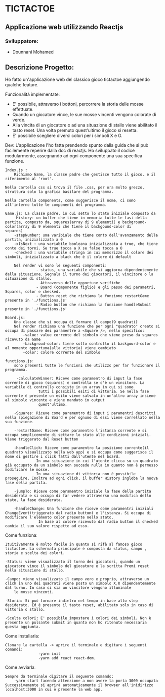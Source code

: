 # TICTACTOE 
  

## Applicazione web utilizzando Reactjs


### Sviluppatore:
- Dounnani Mohamed


## Descrizione Progetto:
Ho fatto un'applicazione web del classico gioco tictactoe aggiungendo qualche feature.

Funzionalità implementate:
 - E' possibile, attraverso i bottoni, percorrere la storia delle mosse effettuate.
 - Quando un giocatore vince, le sue mosse vincenti vengono colorate di verde.
 - Alla  vincita di un giocatore o ad una situazione di stallo viene abilitato il tasto reset. Una volta premuto quest'ultimo il gioco si resetta.
 - E' possibile scegliere diversi colori per i simboli X e O.

Dev:
	L'applicazione l'ho fatta prendendo spunto dalla guida che si può facilemente reperire dalla doc di reactjs.
	Ho sviluppato il codice modularmente, assegnando ad ogni componente una sua specifica funzione.

	Index.js : 
		Richiamo Game, la classe padre che gestisce tutto il gioco, e il riferimento al 'root'.

	Nella cartella css si trova il file .css, per ora molto grezzo, struttura solo la grafica basilare del programma.

	Nella cartella components, come suggerisce il nome, ci sono all'interno tutte le componenti del programma.

	Game.js: La classe padre, in cui setto lo stato iniziale composto da
		-History: un buffer che tiene in memoria tutte le fasi della partita, composto da, squares(array di 9 elementi) e background-color(array di 9 elementi che tiene il backgound-color di 			 squares)
		-stepNumber: una varibiale che tiene conto dell'avanzamento della partita, inizializzata a 0
		-xIsNext : una variabile booleana inizializzata a true, che tiene conto dei torni. Se true tocca a X se false tocca a O
		-checked : una variabile stringa in cui memorizzo il colore dei simboli, inizializzato a black che è il colore di default  
	
		Nel render vi sono le seguenti componenti:
				  - status, una variabile che si aggiorna dipendentemente dalla situazione. Segnala il turno dei giocatori, il vincitore o la situazione di stallo. 
					Attraverso delle opportune verifiche
				  - Board (componente figlio) e gli passo dei parametri, Squares, color e checked.
				  - Button reset che richiama la funzione restartGame presente in './functions.js'
				  - Radio button che richiama la funzione handleSubmit presente in './functions.js'

	Board.js: 
		Una classe che si occupa di formare il campo(9 quadrati)
		Nel render richiamo una funzione che per ogni "quadrato" creato si occupa di passare dei paramentre a <Square />, nello specifico:
			-value: value corrente del simbolo che viene preso da squares ricevuto da Game
			-backgroud-color: tiene sotto controllo il backgourd-color e al momento opportuna(alla vittoria) viene cambiato
			-color: colore corrente del simbolo

	functions.js: 
		sono presenti tutte le funzioni che utilizzo per far funzionare il programma.		
	    
		 -calculateWinner: Riceve come paramentro di input la fase corrente di gioco (squares) e controlla se c'è un vincitore. La variabile di controllo consiste in un array in cui si sono
				   tutti i possibili esiti di vittoria. Se nella fase corrente è presente un esito viene salvato in un'altro array insieme al simbolo vincente e viene mandato in output 
				   quest'ultimo.
		 
		-Squares: Riceve come paramentro di input i paramentri descritti nella spiegazione di Board e per ognuno di essi viene correllato nella sua funzione.
			  
		-restartGame: Riceve come paramentro l'istanza corrente e si occupa semplicemente di settare lo stato alle condizioni iniziali. Viene triggerato dal Reset button
	
		-handleClick: Riceve come paramentro la posizione corrente(il quadrato visualizzato nella web app) e si occupa come suggerisce il nome di gestire i click fatti dall'utente nel board. 
			      In una situazione in cui l'utente clicca su un quadrato già occupato da un simbolo non succede nulla in quanto non è permesso modificare le mosse.
			      In una situazione di vittoria non è possibile proseguire. Inoltre ad ogni click, il buffer History ingloba la nuova fase della partita.
	
		-jumpTo: Riceve come paramentro iniziale la fase della partita desiderata e si occupa di far vedere attraverso una modifica dello stato, la fase desiderata.
	
		-handleChange: Una funzione che riceve come paramentri iniziali ChangeEvent(triggerato dal radio button) e l'istanza. Si occupa di modificare l'elemento color presente nello stato.
			       In base al colore ricevuto dal radio button il checked cambia il suo valore rispetto ad esso.

Come funziona:

	Ituitivamente è molto facile in quanto si rifà al famoso gioco tictactoe. La schermata principale è composta da status, campo , storia e scelta dei colori.
	
	-Status: viene visualizzato il turno dei giocatori, quando un giocatore vince il simbolo del giocatore e la scritta Premi reset nella situazione di stallo.
	
	-Campo: viene visualizzato il campo vero e proprio, attraverso un click in uno dei quadrati viene posto un simbolo X,O dipendentemente dal turno. In caso ci sia un vincitore vengono illuminate
		le mosse vincenti.
	
	-Storia: Si può tornare indietro nel tempo in base allo step desiderato. Ed è presente il tasto reset, abilitato solo in caso di vittoria o stallo.
	
	-Scelta colori: E' possibile impostare i colori dei simboli. Non è presente un pulsante submit in quanto non ho ritenuto necessaria questa aggiunta. 


Come installarla:

	Clonare la cartella -> aprire il terminale e digitare i seguenti comandi:
			       -yarn init 
			       -yarn add react react-dom.


Come avviarla:

	Sempre da terminale digitare il seguente comando:
		-yarn start facendo attenzione a non avere la porta 3000 occupata
	Successivamente si aprirà automaticamente il browser all'inidirizzo localhost:3000 in cui è presente la web app. 
	
 


		
		   
 
 

  
